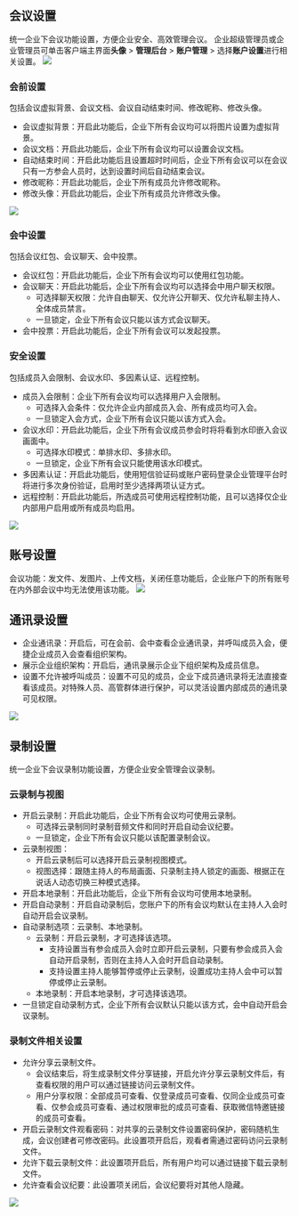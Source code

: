 ## 会议设置
统一企业下会议功能设置，方便企业安全、高效管理会议。
企业超级管理员或企业管理员可单击客户端主界面**头像** > **管理后台** > **账户管理** > 选择**账户设置**进行相关设置。
![](https://qcloudimg.tencent-cloud.cn/raw/8507cc38f64e1bfe16de01493169b293.png)

### 会前设置
包括会议虚拟背景、会议文档、会议自动结束时间、修改昵称、修改头像。
- 会议虚拟背景：开启此功能后，企业下所有会议均可以将图片设置为虚拟背景。
- 会议文档：开启此功能后，企业下所有会议均可以设置会议文档。
- 自动结束时间：开启此功能后且设置超时时间后，企业下所有会议可以在会议只有一方参会人员时，达到设置时间后自动结束会议。
- 修改昵称：开启此功能后，企业下所有成员允许修改昵称。
- 修改头像：开启此功能后，企业下所有成员允许修改头像。

![](https://qcloudimg.tencent-cloud.cn/raw/4c7e4bf83170c762dde398f15f54939a.png)

### 会中设置
包括会议红包、会议聊天、会中投票。
- 会议红包：开启此功能后，企业下所有会议均可以使用红包功能。
- 会议聊天：开启此功能后，企业下所有会议均可以选择会中用户聊天权限。
	- 可选择聊天权限：允许自由聊天、仅允许公开聊天、仅允许私聊主持人、全体成员禁言。
	- 一旦锁定，企业下所有会议只能以该方式会议聊天。
- 会中投票：开启此功能后，企业下所有会议可以发起投票。

### 安全设置
包括成员入会限制、会议水印、多因素认证、远程控制。
- 成员入会限制：企业下所有会议均可以选择用户入会限制。
	- 可选择入会条件：仅允许企业内部成员入会、所有成员均可入会。
	- 一旦锁定入会方式，企业下所有会议只能以该方式入会。
- 会议水印：开启此功能后，企业下所有会议成员参会时将将看到水印嵌入会议画面中。
	- 可选择水印模式：单排水印、多排水印。
	- 一旦锁定，企业下所有会议只能使用该水印模式。
- 多因素认证：开启此功能后，使用短信验证码或账户密码登录企业管理平台时将进行多次身份验证，启用时至少选择两项认证方式。
- 远程控制：开启此功能后，所选成员可使用远程控制功能，且可以选择仅企业内部用户启用或所有成员均启用。

![](https://qcloudimg.tencent-cloud.cn/raw/1f2a39cdd23d71b75cc80e2ecf51fdb2.png)

## 账号设置
会议功能：发文件、发图片、上传文档，关闭任意功能后，企业账户下的所有账号在内外部会议中均无法使用该功能。
![](https://qcloudimg.tencent-cloud.cn/raw/bc4db3f876247122471d3815103e02cd.png)

## 通讯录设置
- 企业通讯录：开启后，可在会前、会中查看企业通讯录，并呼叫成员入会，便捷企业成员入会查看组织架构。
- 展示企业组织架构：开启后，通讯录展示企业下组织架构及成员信息。
- 设置不允许被呼叫成员：设置不可见的成员，企业下成员通讯录将无法直接查看该成员。对特殊人员、高管群体进行保护，可以灵活设置内部成员的通讯录可见权限。

![](https://qcloudimg.tencent-cloud.cn/raw/8ef6e54674f5fe4641994980c3622e90.png)

## 录制设置
统一企业下会议录制功能设置，方便企业安全管理会议录制。

### 云录制与视图
- 开启云录制：开启此功能后，企业下所有会议均可使用云录制。
	- 可选择云录制同时录制音频文件和同时开启自动会议纪要。
	- 一旦锁定，企业下所有会议只能以该配置录制会议。
- 云录制视图：
	- 开启云录制后可以选择开启云录制视图模式。
	- 视图选择：跟随主持人的布局画面、只录制主持人锁定的画面、根据正在说话人动态切换三种模式选择。
- 开启本地录制：开启此功能后，企业下所有会议均可使用本地录制。
- 开启自动录制：开启自动录制后，您账户下的所有会议均默认在主持人入会时自动开启会议录制。
- 自动录制选项：云录制、本地录制。
	- 云录制：开启云录制，才可选择该选项。
		- 支持设置当有参会成员入会时立即开启云录制，只要有参会成员入会自动开启录制，否则在主持人入会时开启自动录制。
		- 支持设置主持人能够暂停或停止云录制，设置成功主持人会中可以暂停或停止云录制。
	- 本地录制：开启本地录制，才可选择该选项。
- 一旦锁定自动录制方式，企业下所有会议默认只能以该方式，会中自动开启会议录制。

### 录制文件相关设置
- 允许分享云录制文件。
	- 会议结束后，将生成录制文件分享链接，开启允许分享云录制文件后，有查看权限的用户可以通过链接访问云录制文件。
	- 用户分享权限：全部成员可查看、仅登录成员可查看、仅同企业成员可查看、仅参会成员可查看、通过权限审批的成员可查看、获取微信特邀链接的成员可查看。
- 开启云录制文件观看密码：对共享的云录制文件设置密码保护，密码随机生成，会议创建者可修改密码。此设置项开启后，观看者需通过密码访问云录制文件。
- 允许下载云录制文件：此设置项开启后，所有用户均可以通过链接下载云录制文件。
- 允许查看会议纪要：此设置项关闭后，会议纪要将对其他人隐藏。

![](https://qcloudimg.tencent-cloud.cn/raw/38d1030599d0055a0be3ee169429316e.png)

